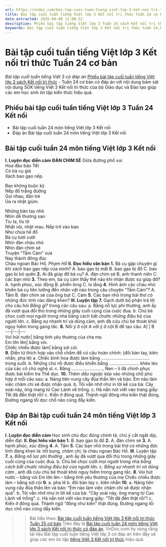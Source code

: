 ```yaml
---
url: https://vndoc.com/bai-tap-cuoi-tuan-tieng-viet-lop-3-ket-noi-tri-thuc-tuan-24-co-ban-315524
title: Bài tập cuối tuần tiếng Việt lớp 3 Kết nối tri thức Tuần 24 cơ bản - Bài tập cuối tuần tiếng Việt 3 có đáp án - VnDoc.com
date_extracted: 2025-04-08 11:00:12
description: Phiếu bài tập tiếng Việt lớp 3 Tuần 24 sách Kết nối tri thức có đáp án bao gồm nhiều dạng bài tập tiếng Việt 3 cơ bản khác nhau giúp các em ôn tập hiệu quả.
keywords: Bài tập cuối tuần tiếng Việt lớp 3 Kết nối tri thức tuần 24,bài tập cuối tuần tiếng việt 3 tuần 24,bài tập cuối tuần môn tiếng việt lớp 3 kết nối tri thức tuần 24,bài tập cuối tuần tiếng việt lớp 3 sách kết nối tri thức tuần 24,bài tập cuối tuần 24 môn tiếng việt lớp 3 kết nối tri thức,bài tập cuối tuần 24 tiếng việt 3 kết nối tri thức,bài tập tiếng việt lớp 3 tuần 24,phiếu bài tập tiếng việt lớp 3 tuần 24,đề tiếng việt lớp 3 tuần 24
---
```


# Bài tập cuối tuần tiếng Việt lớp 3 Kết nối tri thức Tuần 24 cơ bản
 _Bài tập cuối tuần tiếng Việt 3 có đáp án_
[Phiếu bài tập cuối tuần tiếng Việt lớp 3 sách Kết nối tri thức](<https://vndoc.com/de-kiem-tra-cuoi-tuan-tieng-viet3>) \- Tuần 24 cơ bản có đáp án với nội dung bám sát nội dung SGK tiếng Việt 3 Kết nối tri thức của bộ Giáo dục và Đào tạo giúp các em học sinh ôn tập kiến thức hiệu quả.
## Phiếu bài tập cuối tuần tiếng Việt lớp 3 Tuần 24 Kết nối
  * Bài tập cuối tuần 24 môn tiếng Việt lớp 3 Kết nối
  * Đáp án Bài tập cuối tuần 24 môn tiếng Việt lớp 3 Kết nối

## **Bài tập cuối tuần 24 môn tiếng Việt lớp 3 Kết nối**
**I. Luyện đọc diễn cảm**
**ĐÀN CHIM SẺ**
Giữa đường phố vui  
Hoa đào báo Tết  
Có bà cụ già  
Xách bao gạo nếp.  
  
Bao không buộc kỹ  
Nếp đổ trắng đường  
Gọi nhau, đàn trẻ  
Ùa ra nhặt giùm.  
  
Những bàn tay nhỏ  
Nhìn dễ thương sao  
Tíu ta, tíu tít  
Nhặt vội, nhặt mau.
Nếp trở vào bao  
Như chưa hề đổ  
Bà cụ tươi cười  
Nhìn đàn cháu nhỏ  
Nhìn đàn chim sẻ  
Truyện “Tấm Cám” xưa  
Nay thành đông đúc  
Cháu ngoan Bác Hồ.
_Phạm Hổ_
**II. Đọc hiểu văn bản**
**1.** Bà cụ gặp chuyện gì khi xách bao gạo nếp của mình?
A. bao gạo bị mất
B. bao gạo bị đổ
C. bao gạo bị bỏ quên
**2.** Ai đã giúp đỡ bà cụ?
A. đàn chim sẻ
B. anh thanh niên
C. các bạn nhỏ
**3.** Theo em, bà cụ cảm thấy thế nào khi nhận được sự giúp đỡ?
A. hạnh phúc, xúc động
B. phiền lòng
C. lo lắng
**4.** Hình ảnh các cháu nhỏ khiến bà cụ liên tưởng đến nhân vật nào trong câu chuyện “Tấm Cám”?
A. Tấm
B. đàn chim sẻ của ông bụt
C. Cám
**5.** Các bạn nhỏ trong bài thơ có những đức tính nào đáng khen?
**III. Luyện tập**
**7.** Gạch dưới bộ phận trả lời cho câu hỏi _Bằng gì?_ trong các câu sau:
a. Bằng nỗ lực phi thường, anh ấy đã vượt qua đối thủ trong những giây cuối cùng của cuộc đua.
b. Chú bé chọc cười mọi người trong nhà bằng cách bắt chước những điệu bộ của người lớn.
c. Bằng sự nhanh trí và dũng cảm, anh đã cứu chú bé thoát khỏi nguy hiểm trong gang tấc.
**8.** Nối ý ở cột A với ý ở cột B để tạo câu:
A| | B  
---|---|---  
Voi hút nước| bằng tình yêu thương của cha mẹ.  
Em lớn lên| bằng vòi.  
Chiếc chiếu được làm| bằng sợi cói.  
**9.** Điền từ thích hợp vào chỗ chấm để có câu hoàn chỉnh:
\(đôi bàn tay, kiên nhẫn, pha lê\)
a. Chiếc bình hoa được làm bằng ………………………………… trong suốt.
b. Những chú rối được điều khiển bằng …………………… khéo léo của các cô chú nghệ sĩ.
c. Bằng ……………………., Nen – li đã chinh phục được bài kiểm tra Thể dục.
**10.** Thêm _dấu ngoặc kép_ vào những chỗ phù hợp ở mỗi câu sau:
a. Nàng tiên vung cây đũa thần lên và bảo: Em nào làm việc chăm chỉ sẽ được nhận quà.
b. Tôi vẫn nhớ như in lời kể của bà: Cây xoài này, ông mang từ Cao Lãnh về trồng. c. Hà nắn nót viết vào trang giấy: Tết đã đến thật rồi\!
c. Kiến ở đông quá. Thành ngữ đông như kiến thật đúng. Đường ngang lối dọc chỗ nào cũng đầy kiến.
## **Đáp án Bài tập cuối tuần 24 môn tiếng Việt lớp 3 Kết nối**
**I. Luyện đọc diễn cảm**
Học sinh chú đọc đúng chính tả, chú ý cắt ngắt dịp, diễn đạt.
**II. Đọc hiểu văn bản**
**1.** B. bao gạo bị đổ
**2.** A. đàn chim sẻ
**3.** A. hạnh phúc, xúc động
**4**. A. Tấm
**5**. Các bạn nhỏ trong bài thơ có những đức tính đáng khen là: tốt bụng, chăm chỉ, là cháu ngoan Bác Hồ.
**III**. Luyện tập
**7.**
a. _Bằng nỗ lực phi thường_ , anh ấy đã vượt qua đối thủ trong những giây cuối cùng của cuộc đua.
b. Chú bé chọc cười mọi người trong nhà _bằng cách bắt chước những điệu bộ của người lớn._
c. _Bằng sự nhanh trí và dũng cảm_ , anh đã cứu chú bé thoát khỏi nguy hiểm trong gang tấc.
**8**.
Voi hút nước – bằng vòi
Em lớn lên – bằng tình yêu thương của mẹ
Chiếc chiếu được làm – bằng sợi cói
**9.**
a. pha lê
b. đôi bàn tay
c. kiên nhẫn
**10**.
a. Nàng tiên vung cây đũa thần lên và bảo: “Em nào làm việc chăm chỉ sẽ được nhận quà”.
b. Tôi vẫn nhớ như in lời kể của bà: “Cây xoài này, ông mang từ Cao Lãnh về trồng”. c. Hà nắn nót viết vào trang giấy: “Tết đã đến thật rồi”\!
c. Kiến ở đông quá. Thành ngữ “đông như kiến” thật đúng. Đường ngang lối dọc chỗ nào cũng đầy kiến.
>> Bài tiếp theo: [Bài tập cuối tuần tiếng Việt lớp 3 Kết nối tri thức Tuần 25 cơ bản](<https://vndoc.com/bai-tap-cuoi-tuan-tieng-viet-lop-3-ket-noi-tri-thuc-tuan-25-co-ban-315525>)
Trên đây là [Bài tập cuối tuần 24 môn tiếng Việt lớp 3 sách Kết nối tri thức có đáp án](<https://vndoc.com/bai-tap-cuoi-tuan-tieng-viet-lop-3-ket-noi-tri-thuc-tuan-23-co-ban-315523>). VnDoc.com hy vọng rằng tài liệu Bài tập cuối tuần tiếng Việt lớp 3 có đáp án trên đây sẽ giúp các em ôn tập [tiếng Việt 3 Kết nối tri thức](<https://vndoc.com/tieng-viet-lop-3-kntt-tap2>) hiệu quả.
